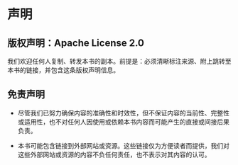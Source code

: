 # 声明


## 版权声明：Apache License 2.0

我们欢迎任何人复制、转发本书的副本。前提是：必须清晰标注来源、附上跳转至本书的链接，并包含这条版权声明信息。

## 免责声明

- 尽管我们已努力确保内容的准确性和时效性，但不保证内容的当前性、完整性或适用性，也不对任何人因使用或依赖本书内容而可能产生的直接或间接后果负责。

- 本书可能包含链接到外部网站或资源。这些链接仅为方便读者而提供，我们对这些外部网站或资源的内容不负任何责任，也不表示对其内容的认可。